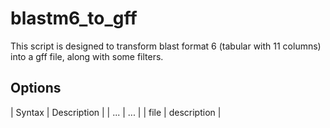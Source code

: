 # blastm6_to_gff
This script is designed to transform blast format 6 (tabular with 11 columns) into a gff file, along with some filters.

## Options

| Syntax | Description |
| ... | ... |
| file | description |
